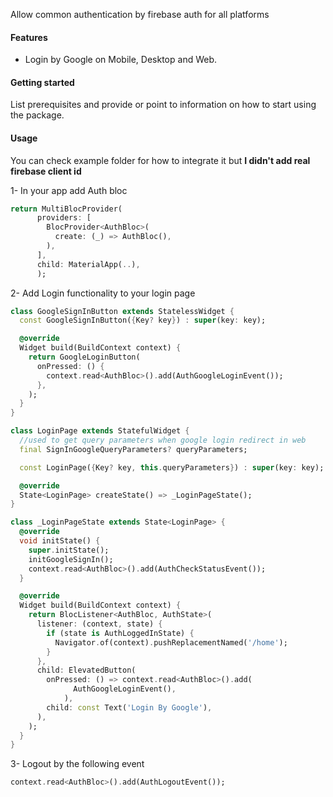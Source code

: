 Allow common authentication by firebase auth for all platforms

#### Features

- Login by Google on Mobile, Desktop and Web.

#### Getting started

List prerequisites and provide or point to information on how to
start using the package.

#### Usage

You can check example folder for how to integrate it but **I didn't add real firebase client id**


1- In your app add Auth bloc

```dart  
return MultiBlocProvider(
      providers: [
        BlocProvider<AuthBloc>(
          create: (_) => AuthBloc(),
        ),
      ],
      child: MaterialApp(..),
      );
```

2- Add Login functionality to your login page

```dart 
class GoogleSignInButton extends StatelessWidget {
  const GoogleSignInButton({Key? key}) : super(key: key);

  @override
  Widget build(BuildContext context) {
    return GoogleLoginButton(
      onPressed: () {
        context.read<AuthBloc>().add(AuthGoogleLoginEvent());
      },
    );
  }
}

class LoginPage extends StatefulWidget {
  //used to get query parameters when google login redirect in web
  final SignInGoogleQueryParameters? queryParameters;

  const LoginPage({Key? key, this.queryParameters}) : super(key: key);

  @override
  State<LoginPage> createState() => _LoginPageState();
}

class _LoginPageState extends State<LoginPage> {
  @override
  void initState() {
    super.initState();
    initGoogleSignIn();
    context.read<AuthBloc>().add(AuthCheckStatusEvent());
  }

  @override
  Widget build(BuildContext context) {
    return BlocListener<AuthBloc, AuthState>(
      listener: (context, state) {
        if (state is AuthLoggedInState) {
          Navigator.of(context).pushReplacementNamed('/home');
        }
      },
      child: ElevatedButton(
        onPressed: () => context.read<AuthBloc>().add(
              AuthGoogleLoginEvent(),
            ),
        child: const Text('Login By Google'),
      ),
    );
  }
}
  ```
3- Logout by the following event

```dart
context.read<AuthBloc>().add(AuthLogoutEvent());
 ```